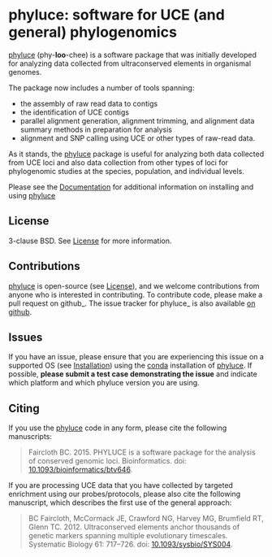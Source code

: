 # phyluce: software for UCE (and general) phylogenomics

[phyluce][1] (phy-**loo**-chee) is a software package that was initially developed for analyzing data collected from ultraconserved elements in organismal genomes.

The package now includes a number of tools spanning:

* the assembly of raw read data to contigs
* the identification of UCE contigs
* parallel alignment generation, alignment trimming, and alignment data summary
  methods in preparation for analysis
* alignment and SNP calling using UCE or other types of raw-read data.

As it stands, the [phyluce][1] package is useful for analyzing both data collected from UCE loci and also data collection from other types of loci for phylogenomic studies at the species, population, and individual levels.

Please see the [Documentation][2] for additional information on installing and using [phyluce][1]

License
-------

3-clause BSD. See [License][3] for more information.

Contributions
--------------

[phyluce][1] is open-source (see [License][3]), and we welcome contributions from anyone who is interested in contributing.  To contribute code, please make a pull request on github_.  The issue tracker for phyluce_ is also available [on github][4].

Issues
------

If you have an issue, please ensure that you are experiencing this issue on a supported OS (see [Installation][5]) using the [conda][6] installation of [phyluce][1].  If possible, **please submit a test case demonstrating the issue** and indicate which platform and which phyluce version you are using.

Citing
------

If you use the [phyluce][1] code in any form, please cite the following manuscripts:

> Faircloth BC. 2015. PHYLUCE is a software package for the analysis of conserved genomic loci.  Bioinformatics. doi: [10.1093/bioinformatics/btv646](https://doi.org/10.1093/bioinformatics/btv646).

If you are processing UCE data that you have collected by targeted enrichment using our probes/protocols, please also cite the following manuscript, which describes the first use of the general approach:

> BC Faircloth, McCormack JE, Crawford NG, Harvey MG, Brumfield RT, Glenn TC. 2012. Ultraconserved elements anchor thousands of genetic markers spanning multiple evolutionary timescales. Systematic Biology 61: 717–726. doi: [10.1093/sysbio/SYS004](http://doi.org/10.1093/sysbio/SYS004).

[1]: https://github.com/faircloth-lab/phyluce "Link to this repository"
[2]: http://phyluce.readthedocs.io/ "Link to the documentation"
[3]: https://github.com/faircloth-lab/phyluce/blob/main/LICENSE "Link to the LICENSE"
[4]: https://github.com/faircloth-lab/phyluce/issues "Link to phyluce ISSUES"
[5]: http://phyluce.readthedocs.org/en/installation.html "Link to Installation"
[6]: https://docs.conda.io/en/latest/ "Link to conda documentation"